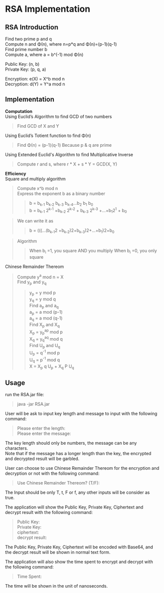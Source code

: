 RSA Implementation
==================

RSA Introduction
------------
Find two prime p and q<br>
Compute n and Φ(n), where n=p*q and Φ(n)=(p-1)(q-1)<br>
Find prime number b<br>
Compute a, where a = b^(-1) mod Φ(n) <br>

Public Key: (n, b)<br>
Private Key: (p, q, a)<br>

Encryption: e(X) = X^b mod n<br>
Decryption: d(Y) = Y^a mod n<br>

Implementation
--------------
**Computation** <br>
Using Euclid’s Algorithm to find GCD of two numbers <br>
>Find GCD of X and Y

Using Euclid’s Totient function to find Φ(n) <br>
>Find Φ(n) = (p-1)(q-1) Because p & q are prime

Using Extended Euclid's Algorithm to find Multiplicative Inverse <br>
>Compute r and s, where r * X + s * Y = GCD(X, Y)



**Efficiency**<br>
Square and multiply algorithm
>Compute x^b mod n<br>
>Express the exponent b as a binary number
>>b = b<sub>k-1</sub> b<sub>k-2</sub> b<sub>k-3</sub> b<sub>k-4</sub>…b<sub>2</sub> b<sub>1</sub> b<sub>0</sub> <br>
>>b = b<sub>k-1</sub> 2<sup>k-1</sup> +b<sub>k-2</sub> 2<sup>k-2</sup> + b<sub>k-3</sub> 2<sup>k-3</sup> +…+b<sub>1</sub>2<sup>1</sup> + b<sub>0</sub>

>We can write it as <br>
>>b = (((…(b<sub>k-1</sub>2 +b<sub>k-2</sub>)2+b<sub>k-3</sub>)2+…+b<sub>1</sub>)2+b<sub>0</sub>

>Algorithm
>>When b<sub>i</sub> =1, you square AND you multiply
>>When b<sub>i</sub> =0, you only square

Chinese Remainder Thereom
>Compute y<sup>a</sup> mod n = X<br>
>Find y<sub>p</sub> and y<sub>q</sub> <br>
>>y<sub>p</sub> = y mod p<br>
>>y<sub>q</sub> = y mod q<br>
>Find a<sub>p</sub> and a<sub>q</sub> <br>
>>a<sub>p</sub> = a mod (p-1)<br>
>>a<sub>q</sub> = a mod (q-1)<br>
>Find X<sub>p</sub> and X<sub>q</sub> <br>
>>X<sub>p</sub> = y<sub>p</sub><sup>ap</sup> mod p<br>
>>X<sub>q</sub> = y<sub>q</sub><sup>aq</sup> mod q<br>
>Find U<sub>p</sub> and U<sub>q</sub> <br>
>>U<sub>p</sub> = q<sup>-1</sup> mod p<br>
>>U<sub>q</sub> = p<sup>-1</sup> mod q<br>
>X = X<sub>p</sub> q U<sub>p</sub> + X<sub>q</sub> P U<sub>q</sub> <br>


Usage
-----
run the RSA.jar file: 
>	java -jar RSA.jar

User will be ask to input key length and message to input with the following command:
>	Please enter the length: <br>
>	Please enter the message: 

The key length should only be numbers, the message can be any characters.<br>
Note that if the message has a longer length than the key, the encrypted and decrypted result will be garbled.


User can choose to use Chinese Remainder Thereom for the encryption and decryption or not with the following command:
>	Use Chinese Remainder Thereom? (T/F):

The Input should be only T, t, F or f, any other inputs will be consider as true.


The application will show the Public Key, Private Key, Ciphertext and decrypt result with the following command:
>	Public Key: 	<br>
>	Private Key: 	<br>
>	ciphertext: 	<br>
>	decrypt result: 

The Public Key, Private Key, Ciphertext will be encoded with Base64, and the decrypt result will be shown in normal text form.


The application will also show the time spent to encrypt and decrypt with the following command:
>	Time Spent:

The time will be shown in the unit of nanoseconds.
	
